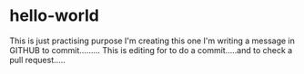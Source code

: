 # hello-world
This is just practising purpose I'm creating this one
I'm writing  a message in GITHUB to commit.........
This is editing for to do a commit.....and to check a pull request.....
